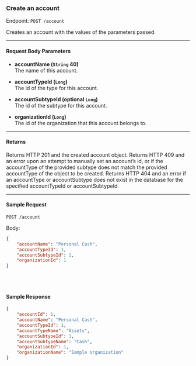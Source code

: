 ### Create an account
Endpoint: `POST /account`

Creates an account with the values of the parameters passed.
___
#### Request Body Parameters
- **accountName (`String` 40)**<br/>
The name of this account.

- **accountTypeId (`Long`)**<br/>
The id of the type for this account.

- **accountSubtypeId (optional `Long`)**<br/>
The id of the subtype for this account.

- **organizationId (`Long`)** <br/>
The id of the organization that this account belongs to.
___

#### Returns
Returns HTTP 201 and the created account object. Returns HTTP 409 and an error upon an attempt to manually set an account’s id, or if the accountType of the provided subtype does not match the provided accountType of the object to be created. Returns HTTP 404 and an error if an accountType or accountSubtype does not exist in the database for the specified accountTypeId or accountSubtypeId.
___
#### Sample Request
`POST /account`

Body:
```json
{
    "accountName": "Personal Cash",
    "accountTypeId": 1,
    "accountSubtypeId": 1,
	"organizationId": 1
}
```
<br/>
<br/>

#### Sample Response
```json
{
    "accountId": 1,
    "accountName": "Personal Cash",
    "accountTypeId": 1,
    "accountTypeName": "Assets",
    "accountSubtypeId": 1,
    "accountSubtypeName": "Cash",
    "organizationId": 1,
    "organizationName": "Sample organization"
}
```